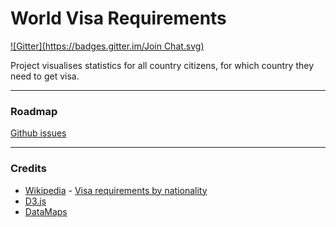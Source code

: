 World Visa Requirements
=======================
[![Gitter](https://badges.gitter.im/Join Chat.svg)](https://gitter.im/nikoloza/World-Visa-Requirements?utm_source=badge&utm_medium=badge&utm_campaign=pr-badge&utm_content=badge)

Project visualises statistics for all country citizens, for which country they need to get visa.

---

### Roadmap
[Github issues](https://github.com/nikoloza/World-Visa-Requirements/issues)

---

### Credits
* [Wikipedia](http://wikipedia.org) - [Visa requirements by nationality](http://en.wikipedia.org/wiki/Category:Visa_requirements_by_nationality)
* [D3.js](http://d3js.org)
* [DataMaps](http://datamaps.github.io/)
